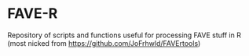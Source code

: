 # FAVE-R

Repository of scripts and functions useful for processing FAVE stuff in R (most nicked from https://github.com/JoFrhwld/FAVErtools)